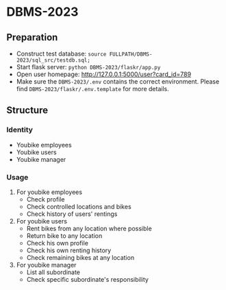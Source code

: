 # DBMS-2023

## Preparation

- Construct test database: `source FULLPATH/DBMS-2023/sql_src/testdb.sql;`
- Start flask server: `python DBMS-2023/flaskr/app.py`
- Open user homepage: http://127.0.0.1:5000/user?card_id=789
- Make sure the `DBMS-2023/.env` contains the correct environment. Please find `DBMS-2023/flaskr/.env.template` for more details.

## Structure

### Identity

+ Youbike employees
+ Youbike users
+ Youbike manager

### Usage

1. For youbike employees
    - Check profile
    - Check controlled locations and bikes
    - Check history of users' rentings
2. For youbike users
   - Rent bikes from any location where possible
   - Return bike to any location
   - Check his own profile
   - Check his own renting history
   - Check remaining bikes at any location
3. For youbike manager
   - List all subordinate
   - Check specific subordinate's responsibility
